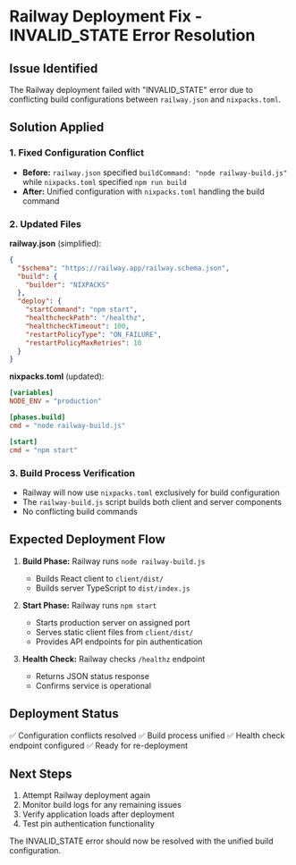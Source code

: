 # Railway Deployment Fix - INVALID_STATE Error Resolution

## Issue Identified
The Railway deployment failed with "INVALID_STATE" error due to conflicting build configurations between `railway.json` and `nixpacks.toml`.

## Solution Applied

### 1. Fixed Configuration Conflict
- **Before:** `railway.json` specified `buildCommand: "node railway-build.js"` while `nixpacks.toml` specified `npm run build`
- **After:** Unified configuration with `nixpacks.toml` handling the build command

### 2. Updated Files

**railway.json** (simplified):
```json
{
  "$schema": "https://railway.app/railway.schema.json",
  "build": {
    "builder": "NIXPACKS"
  },
  "deploy": {
    "startCommand": "npm start",
    "healthcheckPath": "/healthz",
    "healthcheckTimeout": 100,
    "restartPolicyType": "ON_FAILURE",
    "restartPolicyMaxRetries": 10
  }
}
```

**nixpacks.toml** (updated):
```toml
[variables]
NODE_ENV = "production"

[phases.build]
cmd = "node railway-build.js"

[start]
cmd = "npm start"
```

### 3. Build Process Verification
- Railway will now use `nixpacks.toml` exclusively for build configuration
- The `railway-build.js` script builds both client and server components
- No conflicting build commands

## Expected Deployment Flow

1. **Build Phase:** Railway runs `node railway-build.js`
   - Builds React client to `client/dist/`
   - Builds server TypeScript to `dist/index.js`
   
2. **Start Phase:** Railway runs `npm start`
   - Starts production server on assigned port
   - Serves static client files from `client/dist/`
   - Provides API endpoints for pin authentication

3. **Health Check:** Railway checks `/healthz` endpoint
   - Returns JSON status response
   - Confirms service is operational

## Deployment Status
✅ Configuration conflicts resolved
✅ Build process unified
✅ Health check endpoint configured
✅ Ready for re-deployment

## Next Steps
1. Attempt Railway deployment again
2. Monitor build logs for any remaining issues
3. Verify application loads after deployment
4. Test pin authentication functionality

The INVALID_STATE error should now be resolved with the unified build configuration.